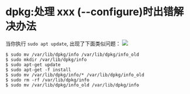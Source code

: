 # dpkg:处理 xxx (--configure)时出错解决办法
当你执行 `sudo apt update`, 出现了下面类似问题：
![](./)

```
$ sudo mv /var/lib/dpkg/info /var/lib/dpkg/info_old 
$ sudo mkdir /var/lib/dpkg/info 
$ sudo apt-get update 
$ sudo apt-get -f install 
$ sudo mv /var/lib/dpkg/info/* /var/lib/dpkg/info_old 
$ sudo rm -rf /var/lib/dpkg/info 
$ sudo mv /var/lib/dpkg/info_old /var/lib/dpkg/info 
```
